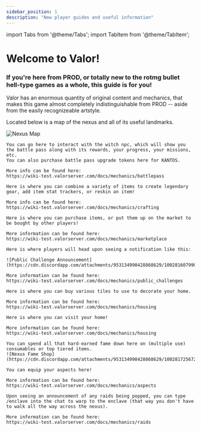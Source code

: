 ```yaml
---
sidebar_position: 1
description: "New player guides and useful information"
---
```

import Tabs from '@theme/Tabs';
import TabItem from '@theme/TabItem';

<Tabs>
  <TabItem value="Nexus" label="Nexus" default>

# Welcome to Valor!

### If you're here from PROD, or totally new to the rotmg bullet hell-type games as a whole, this guide is for you!

Valor has an enormous quantity of original content and mechanics, that makes this game almost completely indistinguishable from PROD -- aside from the easily recognizeable artstyle. 

Located below is a map of the nexus and all of its useful landmarks.

![Nexus Map](https://cdn.discordapp.com/attachments/953134990428868629/1000603283745951775/NEXUSMAP.png)
  </TabItem>

    
        
  <TabItem value="Battle Pass" label="Battle Pass">
    
    You can go here to interact with the witch npc, which will show you the battle pass along with its rewards, your progress, your missions, etc.
    You can also purchase battle pass upgrade tokens here for KANTOS.
    
    More info can be found here:
    https://wiki-test.valorserver.com/docs/mechanics/battlepass
    
  </TabItem>
  <TabItem value="Sor Forge" label="Sor Forge">

    Here is where you can combine a variety of items to create legendary gear, add item stat trackers, or reskin an item! 
    
    More info can be found here:
    https://wiki-test.valorserver.com/docs/mechanics/crafting

  </TabItem>
  <TabItem value="Marketplace" label="Marketplace">
    
    Here is where you can purchase items, or put them up on the market to be bought by other players! 
    
    More information can be found here: 
    https://wiki-test.valorserver.com/docs/mechanics/marketplace
    
  </TabItem>
  <TabItem value="Public Challenge" label="Public Challenge">
    
    Here is where players will head upon seeing a notification like this:
    
    ![Public Challenge Announcement](https://cdn.discordapp.com/attachments/953134990428868629/1002816079908831252/unknown.png)
    
    More information can be found here:
    https://wiki-test.valorserver.com/docs/mechanics/public_challenges

    
  </TabItem>
  <TabItem value="Home Depot" label="Home Depot">
    
    Here is where you can buy various tiles to use to decorate your home.
    
    More information can be found here:
    https://wiki-test.valorserver.com/docs/mechanics/housing
    
  </TabItem>
  <TabItem value="Home" label="Home">
    
    Here is where you can visit your home!
    
    More information can be found here:
    https://wiki-test.valorserver.com/docs/mechanics/housing
    
  </TabItem>
  <TabItem value="Fame Shop" label="Fame Shop">
    
    You can spend all that hard-earned fame down here on (multiple use) consumables or top tiered items. 
    ![Nexus Fame Shop](https://cdn.discordapp.com/attachments/953134990428868629/1002817256729878640/unknown.png)
    
  </TabItem>
  <TabItem value="Aspect hall" label="Aspect Hall">
    
    You can equip your aspects here!
    
    More information can be found here:
    https://wiki-test.valorserver.com/docs/mechanics/aspects
    
  </TabItem>
  <TabItem value="Enclave" label="Enclave">
    
    Upon seeing an announcement of any raids being popped, you can type /enclave into the chat to warp to the enclave (that way you don't have to walk all the way across the nexus).
    
    More information can be found here:
    https://wiki-test.valorserver.com/docs/mechanics/raids
  </TabItem>
</Tabs>
